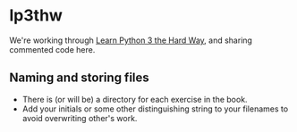 # lp3thw
We're working through [Learn Python 3 the Hard Way](https://alliance-primo.hosted.exlibrisgroup.com/permalink/f/l9c4fq/CP71290856150001451), and sharing commented code here.
## Naming and storing files
- There is (or will be) a directory for each exercise in the book.
- Add your initials or some other distinguishing string to your filenames to avoid overwriting other's work.
